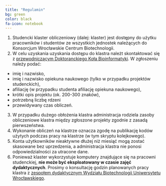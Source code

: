 ```yaml
---
title: "Regulamin"
bg: green
color: black
fa-icon: notebook
---
```


1. Studencki klaster obliczeniowy (dalej: klaster) jest dostępny do użytku pracowników i studentów ze wszystkich jednostek należących do Konsorcjum Wrocławskie Centrum Biotechnologii.
2. W celu uzyskania uzyskania dostępu do klastra należt skontaktować się z [przewodniczącym Doktoranckiego Koła Bioinformatyki](mailto:michalburdukiewicz@gmail.com). W zgłoszeniu należy podać: 
* imię i nazwisko, 
* imię i nazwisko opiekuna naukowego (tylko w przypadku projektów studenckich),
* afiliację (w przypadku studenta afiliację opiekuna naukowego),
* krótki opis projektu (ok. 200-300 znaków),
* potrzebną liczbę rdzeni 
* przewidywany czas obliczeń. 
3. W przypadku dużego obłożenia klastra administracja rodziela zasoby obliczeniowe klastra między zgłoszone projekty zgodnie z zasadą pierwszeństwa.
5. Wykonanie obliczeń na klastrze oznacza zgodę na publikację kodów użytych podczas pracy na klastrze (w tym skryptu kolejkowego).
6. Konta użytkowników nieaktywne dłużej niż miesiąć mogą zostać skasowane bez uprzedzenia, a administracja klastra nie ponosi odpowiedzialności za utracone dane.
7. Ponieważ klaster wykorzystuje komputery znajdujące się na pracowni studenckiej, **nie może być eksploatowany w czasie zajęć dydaktycznych**. Prosimy o konsultację godzin planowanych pracy klastra z [zespołem dydaktycznym Wydziału Biotechnologii Uniwersytetu Wrocławskiego](mailto:joanna.janicka@uwr.edu.pl). 
